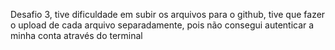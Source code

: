 Desafio 3, tive dificuldade em subir os arquivos para o github, tive que fazer o upload de cada arquivo separadamente, pois não consegui autenticar a minha conta através do terminal
